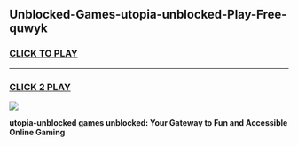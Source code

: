 
## Unblocked-Games-utopia-unblocked-Play-Free-quwyk
<h3>
<a href="https://premium76.site?title=utopia-unblocked&ref=23A">CLICK TO PLAY</a></h3>
<hr>

<h3>
<a href="https://premium76.site?title=utopia-unblocked&ref=23A">CLICK 2 PLAY</a>
  
</h3>

<a href="https://premium76.site?title=utopia-unblocked&ref=23A"><img src="https://clearcache.store/games.png"></a>


**utopia-unblocked games unblocked: Your Gateway to Fun and Accessible Online Gaming**
